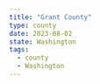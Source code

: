 ```yaml
---
title: "Grant County"
type: county
date: 2023-08-02
state: Washington
tags:
  - county
  - Washington
---
```

